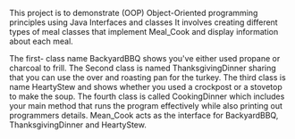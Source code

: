 This project is to demonstrate (OOP) Object-Oriented programming principles using Java Interfaces and classes
It involves creating different types of meal classes that implement Meal_Cook and display information about each meal.

The first- class name BackyardBBQ shows you've either used propane or charcoal to frill. 
The Second class is named ThanksgivingDinner sharing that you can use the over and roasting pan for the turkey.
The third class is name HeartyStew and shows whether you used a crockpost or a stovetop to make the soup.
The fourth class is called CookingDinner which includes your main method that runs the program effectively while
also printing out programmers details. Mean_Cook acts as the interface for BackyardBBQ, ThanksgivingDinner and HeartyStew.
